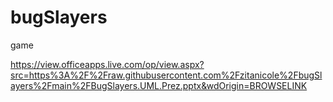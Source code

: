 # bugSlayers
game


https://view.officeapps.live.com/op/view.aspx?src=https%3A%2F%2Fraw.githubusercontent.com%2Fzitanicole%2FbugSlayers%2Fmain%2FBugSlayers.UML.Prez.pptx&wdOrigin=BROWSELINK

